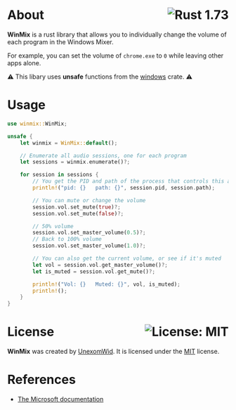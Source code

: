 # About <a href="https://www.rust-lang.org/"><img align="right" src="https://img.shields.io/badge/Rust-1%2E73-f74c00?logo=Rust" alt="Rust 1.73" /></a>

**WinMix** is a rust library that allows you to individually change the volume of each program in the Windows Mixer.

For example, you can set the volume of `chrome.exe` to `0` while leaving other apps alone.

⚠ This libary uses **unsafe** functions from the [windows](https://crates.io/crates/windows) crate. ⚠

# Usage

```rs
use winmix::WinMix;

unsafe {
    let winmix = WinMix::default();

    // Enumerate all audio sessions, one for each program
    let sessions = winmix.enumerate()?;

    for session in sessions {
        // You get the PID and path of the process that controls this audio session
        println!("pid: {}   path: {}", session.pid, session.path);

        // You can mute or change the volume
        session.vol.set_mute(true)?;
        session.vol.set_mute(false)?;

        // 50% volume
        session.vol.set_master_volume(0.5)?;
        // Back to 100% volume
        session.vol.set_master_volume(1.0)?;

        // You can also get the current volume, or see if it's muted
        let vol = session.vol.get_master_volume()?;
        let is_muted = session.vol.get_mute()?;

        println!("Vol: {}   Muted: {}", vol, is_muted);
        println!();
    }
}
```

# License <a href="https://github.com/UnexomWid/winmix/blob/master/LICENSE"><img align="right" src="https://img.shields.io/badge/License-MIT-blue.svg" alt="License: MIT" /></a>

**WinMix** was created by [UnexomWid](https://uw.exom.dev). It is licensed under the [MIT](https://github.com/UnexomWid/winmix/blob/master/LICENSE) license.

# References

- [The Microsoft documentation](https://learn.microsoft.com/en-us/windows/win32/coreaudio/programming-guide)